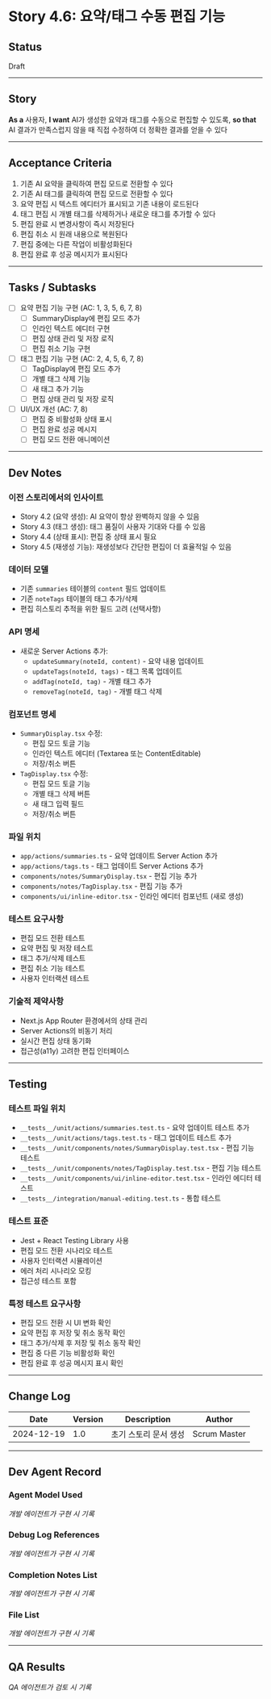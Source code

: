 # Story 4.6: 요약/태그 수동 편집 기능

## Status
Draft

---

## Story
**As a** 사용자,
**I want** AI가 생성한 요약과 태그를 수동으로 편집할 수 있도록,
**so that** AI 결과가 만족스럽지 않을 때 직접 수정하여 더 정확한 결과를 얻을 수 있다

---

## Acceptance Criteria
1. 기존 AI 요약을 클릭하여 편집 모드로 전환할 수 있다
2. 기존 AI 태그를 클릭하여 편집 모드로 전환할 수 있다
3. 요약 편집 시 텍스트 에디터가 표시되고 기존 내용이 로드된다
4. 태그 편집 시 개별 태그를 삭제하거나 새로운 태그를 추가할 수 있다
5. 편집 완료 시 변경사항이 즉시 저장된다
6. 편집 취소 시 원래 내용으로 복원된다
7. 편집 중에는 다른 작업이 비활성화된다
8. 편집 완료 후 성공 메시지가 표시된다

---

## Tasks / Subtasks
- [ ] 요약 편집 기능 구현 (AC: 1, 3, 5, 6, 7, 8)
  - [ ] SummaryDisplay에 편집 모드 추가
  - [ ] 인라인 텍스트 에디터 구현
  - [ ] 편집 상태 관리 및 저장 로직
  - [ ] 편집 취소 기능 구현
- [ ] 태그 편집 기능 구현 (AC: 2, 4, 5, 6, 7, 8)
  - [ ] TagDisplay에 편집 모드 추가
  - [ ] 개별 태그 삭제 기능
  - [ ] 새 태그 추가 기능
  - [ ] 편집 상태 관리 및 저장 로직
- [ ] UI/UX 개선 (AC: 7, 8)
  - [ ] 편집 중 비활성화 상태 표시
  - [ ] 편집 완료 성공 메시지
  - [ ] 편집 모드 전환 애니메이션

---

## Dev Notes

### 이전 스토리에서의 인사이트
- Story 4.2 (요약 생성): AI 요약이 항상 완벽하지 않을 수 있음
- Story 4.3 (태그 생성): 태그 품질이 사용자 기대와 다를 수 있음
- Story 4.4 (상태 표시): 편집 중 상태 표시 필요
- Story 4.5 (재생성 기능): 재생성보다 간단한 편집이 더 효율적일 수 있음

### 데이터 모델
- 기존 `summaries` 테이블의 `content` 필드 업데이트
- 기존 `noteTags` 테이블의 태그 추가/삭제
- 편집 히스토리 추적을 위한 필드 고려 (선택사항)

### API 명세
- 새로운 Server Actions 추가:
  - `updateSummary(noteId, content)` - 요약 내용 업데이트
  - `updateTags(noteId, tags)` - 태그 목록 업데이트
  - `addTag(noteId, tag)` - 개별 태그 추가
  - `removeTag(noteId, tag)` - 개별 태그 삭제

### 컴포넌트 명세
- `SummaryDisplay.tsx` 수정:
  - 편집 모드 토글 기능
  - 인라인 텍스트 에디터 (Textarea 또는 ContentEditable)
  - 저장/취소 버튼
- `TagDisplay.tsx` 수정:
  - 편집 모드 토글 기능
  - 개별 태그 삭제 버튼
  - 새 태그 입력 필드
  - 저장/취소 버튼

### 파일 위치
- `app/actions/summaries.ts` - 요약 업데이트 Server Action 추가
- `app/actions/tags.ts` - 태그 업데이트 Server Actions 추가
- `components/notes/SummaryDisplay.tsx` - 편집 기능 추가
- `components/notes/TagDisplay.tsx` - 편집 기능 추가
- `components/ui/inline-editor.tsx` - 인라인 에디터 컴포넌트 (새로 생성)

### 테스트 요구사항
- 편집 모드 전환 테스트
- 요약 편집 및 저장 테스트
- 태그 추가/삭제 테스트
- 편집 취소 기능 테스트
- 사용자 인터랙션 테스트

### 기술적 제약사항
- Next.js App Router 환경에서의 상태 관리
- Server Actions의 비동기 처리
- 실시간 편집 상태 동기화
- 접근성(a11y) 고려한 편집 인터페이스

---

## Testing

### 테스트 파일 위치
- `__tests__/unit/actions/summaries.test.ts` - 요약 업데이트 테스트 추가
- `__tests__/unit/actions/tags.test.ts` - 태그 업데이트 테스트 추가
- `__tests__/unit/components/notes/SummaryDisplay.test.tsx` - 편집 기능 테스트
- `__tests__/unit/components/notes/TagDisplay.test.tsx` - 편집 기능 테스트
- `__tests__/unit/components/ui/inline-editor.test.tsx` - 인라인 에디터 테스트
- `__tests__/integration/manual-editing.test.ts` - 통합 테스트

### 테스트 표준
- Jest + React Testing Library 사용
- 편집 모드 전환 시나리오 테스트
- 사용자 인터랙션 시뮬레이션
- 에러 처리 시나리오 모킹
- 접근성 테스트 포함

### 특정 테스트 요구사항
- 편집 모드 전환 시 UI 변화 확인
- 요약 편집 후 저장 및 취소 동작 확인
- 태그 추가/삭제 후 저장 및 취소 동작 확인
- 편집 중 다른 기능 비활성화 확인
- 편집 완료 후 성공 메시지 표시 확인

---

## Change Log
| Date | Version | Description | Author |
|------|---------|-------------|--------|
| 2024-12-19 | 1.0 | 초기 스토리 문서 생성 | Scrum Master |

---

## Dev Agent Record

### Agent Model Used
*개발 에이전트가 구현 시 기록*

### Debug Log References
*개발 에이전트가 구현 시 기록*

### Completion Notes List
*개발 에이전트가 구현 시 기록*

### File List
*개발 에이전트가 구현 시 기록*

---

## QA Results
*QA 에이전트가 검토 시 기록*
